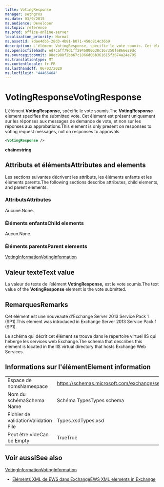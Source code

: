```yaml
---
title: VotingResponse
manager: sethgros
ms.date: 03/9/2015
ms.audience: Developer
ms.topic: reference
ms.prod: office-online-server
localization_priority: Normal
ms.assetid: 7dae4db5-28d3-4b81-b071-458c814c36b9
description: L’élément VotingResponse, spécifie le vote soumis. Cet élément est présent uniquement sur les réponses aux messages de demande de vote, et non sur les réponses aux approbations.
ms.openlocfilehash: ed7caff79d1ff2946800630c167350fe866e29dc
ms.sourcegitcommit: 88ec988f2bb67c1866d06b361615f3674a24e795
ms.translationtype: MT
ms.contentlocale: fr-FR
ms.lasthandoff: 06/03/2020
ms.locfileid: "44466464"
---
```

# <a name="votingresponse"></a><span data-ttu-id="4f28f-104">VotingResponse</span><span class="sxs-lookup"><span data-stu-id="4f28f-104">VotingResponse</span></span>

<span data-ttu-id="4f28f-105">L’élément **VotingResponse,** spécifie le vote soumis.</span><span class="sxs-lookup"><span data-stu-id="4f28f-105">The **VotingResponse** element specifies the submitted vote.</span></span> <span data-ttu-id="4f28f-106">Cet élément est présent uniquement sur les réponses aux messages de demande de vote, et non sur les réponses aux approbations.</span><span class="sxs-lookup"><span data-stu-id="4f28f-106">This element is only present on responses to voting request messages, not on responses to approvals.</span></span> 
  
```XML
<VotingResponse />
```

 <span data-ttu-id="4f28f-107">**chaîne**</span><span class="sxs-lookup"><span data-stu-id="4f28f-107">**string**</span></span>
## <a name="attributes-and-elements"></a><span data-ttu-id="4f28f-108">Attributs et éléments</span><span class="sxs-lookup"><span data-stu-id="4f28f-108">Attributes and elements</span></span>

<span data-ttu-id="4f28f-109">Les sections suivantes décrivent les attributs, les éléments enfants et les éléments parents.</span><span class="sxs-lookup"><span data-stu-id="4f28f-109">The following sections describe attributes, child elements, and parent elements.</span></span>
  
### <a name="attributes"></a><span data-ttu-id="4f28f-110">Attributs</span><span class="sxs-lookup"><span data-stu-id="4f28f-110">Attributes</span></span>

<span data-ttu-id="4f28f-111">Aucune.</span><span class="sxs-lookup"><span data-stu-id="4f28f-111">None.</span></span>
  
### <a name="child-elements"></a><span data-ttu-id="4f28f-112">Éléments enfants</span><span class="sxs-lookup"><span data-stu-id="4f28f-112">Child elements</span></span>

<span data-ttu-id="4f28f-113">Aucun.</span><span class="sxs-lookup"><span data-stu-id="4f28f-113">None.</span></span>
  
### <a name="parent-elements"></a><span data-ttu-id="4f28f-114">Éléments parents</span><span class="sxs-lookup"><span data-stu-id="4f28f-114">Parent elements</span></span>

[<span data-ttu-id="4f28f-115">VotingInformation</span><span class="sxs-lookup"><span data-stu-id="4f28f-115">VotingInformation</span></span>](votinginformation.md)
  
## <a name="text-value"></a><span data-ttu-id="4f28f-116">Valeur texte</span><span class="sxs-lookup"><span data-stu-id="4f28f-116">Text value</span></span>

<span data-ttu-id="4f28f-117">La valeur de texte de l’élément **VotingResponse,** est le vote soumis.</span><span class="sxs-lookup"><span data-stu-id="4f28f-117">The text value of the **VotingResponse** element is the vote submitted.</span></span> 
  
## <a name="remarks"></a><span data-ttu-id="4f28f-118">Remarques</span><span class="sxs-lookup"><span data-stu-id="4f28f-118">Remarks</span></span>

<span data-ttu-id="4f28f-119">Cet élément est une nouveauté d'Exchange Server 2013 Service Pack 1 (SP1).</span><span class="sxs-lookup"><span data-stu-id="4f28f-119">This element was introduced in Exchange Server 2013 Service Pack 1 (SP1).</span></span>
  
<span data-ttu-id="4f28f-120">Le schéma qui décrit cet élément se trouve dans le répertoire virtuel IIS qui héberge les services web Exchange.</span><span class="sxs-lookup"><span data-stu-id="4f28f-120">The schema that describes this element is located in the IIS virtual directory that hosts Exchange Web Services.</span></span>
  
## <a name="element-information"></a><span data-ttu-id="4f28f-121">Informations sur l'élément</span><span class="sxs-lookup"><span data-stu-id="4f28f-121">Element information</span></span>

|||
|:-----|:-----|
|<span data-ttu-id="4f28f-122">Espace de noms</span><span class="sxs-lookup"><span data-stu-id="4f28f-122">Namespace</span></span>  <br/> |https://schemas.microsoft.com/exchange/services/2006/types  <br/> |
|<span data-ttu-id="4f28f-123">Nom du schéma</span><span class="sxs-lookup"><span data-stu-id="4f28f-123">Schema Name</span></span>  <br/> |<span data-ttu-id="4f28f-124">Schéma Types</span><span class="sxs-lookup"><span data-stu-id="4f28f-124">Types schema</span></span>  <br/> |
|<span data-ttu-id="4f28f-125">Fichier de validation</span><span class="sxs-lookup"><span data-stu-id="4f28f-125">Validation File</span></span>  <br/> |<span data-ttu-id="4f28f-126">Types.xsd</span><span class="sxs-lookup"><span data-stu-id="4f28f-126">Types.xsd</span></span>  <br/> |
|<span data-ttu-id="4f28f-127">Peut être vide</span><span class="sxs-lookup"><span data-stu-id="4f28f-127">Can be Empty</span></span>  <br/> |<span data-ttu-id="4f28f-128">True</span><span class="sxs-lookup"><span data-stu-id="4f28f-128">True</span></span>  <br/> |
   
## <a name="see-also"></a><span data-ttu-id="4f28f-129">Voir aussi</span><span class="sxs-lookup"><span data-stu-id="4f28f-129">See also</span></span>



[<span data-ttu-id="4f28f-130">VotingInformation</span><span class="sxs-lookup"><span data-stu-id="4f28f-130">VotingInformation</span></span>](votinginformation.md)


- [<span data-ttu-id="4f28f-131">Éléments XML de EWS dans Exchange</span><span class="sxs-lookup"><span data-stu-id="4f28f-131">EWS XML elements in Exchange</span></span>](ews-xml-elements-in-exchange.md)

